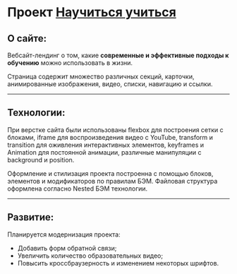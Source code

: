 # Проект [Научиться учиться](https://rastim26.github.io/how-to-learn/)

## О сайте:

Вебсайт-лендинг о том, какие **современные и эффективные подходы к обучению** можно использовать в жизни.

Страница содержит множество различных секций, карточки, анимированные изображения, видео, списки, навигацию и ссылки.

---

## Технологии:

При верстке сайта были использованы flexbox для построения сетки с блоками, iframe для воспроизведения видео с YouTube, transform и transition для оживления интерактивных элементов, keyframes и Animation для постоянной анимации, различные манипуляции с background и position.

Оформление и стилизация проекта построенна с помощью блоков, элементов и модификаторов по правилам БЭМ. Файловая структура оформлена согласно Nested БЭМ технологии.

---

## Развитие:

Планируется модернизация проекта:

- Добавить форм обратной связи;
- Увеличить количество образовательных видео;
- Повысить кроссбраузерность и изменением некоторых шрифтов.
